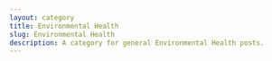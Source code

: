 ```yaml
---
layout: category
title: Environmental Health
slug: Environmental Health
description: A category for general Environmental Health posts.
---
```

  


